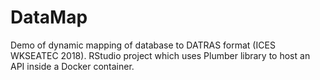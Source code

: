 # DataMap
Demo of dynamic mapping of database to DATRAS format (ICES WKSEATEC 2018).
RStudio project which uses Plumber library to host an API inside a Docker container.
